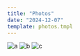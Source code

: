 ```yaml
---
title: "Photos"
date: "2024-12-07"
template: photos.tmpl
---
```


<div class="gallery group-3">
  <img src="/photos/red_1.JPG" alt="a" />
  <img src="/photos/red_2.JPG" alt="b" />
  <img src="/photos/red_3.JPG" alt="c" />
</div>


